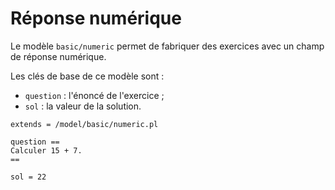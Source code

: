 # Réponse numérique

Le modèle `basic/numeric` permet de fabriquer des exercices avec un champ de réponse numérique.

Les clés de base de ce modèle sont :

  * `question` : l'énoncé de l'exercice ;
  * `sol` : la valeur de la solution.

```
extends = /model/basic/numeric.pl

question ==
Calculer 15 + 7.
==

sol = 22
```
